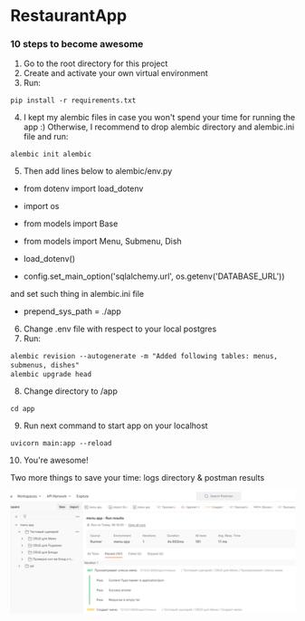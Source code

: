 # RestaurantApp

### 10 steps to become awesome
1) Go to the root directory for this project
2) Create and activate your own virtual environment
3) Run:
```
pip install -r requirements.txt 
```
4) I kept my alembic files in case you won't spend your time for running the app :)
Otherwise, I recommend to drop alembic directory and alembic.ini file and run:

```
alembic init alembic
```
5) Then add lines below to alembic/env.py 

* from dotenv import load_dotenv

* import os

* from models import Base

* from models import Menu, Submenu, Dish

* load_dotenv()

* config.set_main_option('sqlalchemy.url', os.getenv('DATABASE_URL'))

and set such thing in alembic.ini file

* prepend_sys_path = ./app

6) Change .env file with respect to your local postgres
7) Run:
```
alembic revision --autogenerate -m "Added following tables: menus, submenus, dishes"
alembic upgrade head
```
8) Change directory to /app
```commandline
cd app
```
9) Run next command to start app on your localhost
```commandline
uvicorn main:app --reload
```
10) You're awesome!

Two more things to save your time: logs directory & postman results

![alt text](https://github.com/LeonKilgoreTrout/restaraunt_menu/blob/main/postman_results.png)
